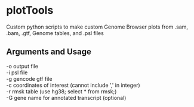 # plotTools
Custom python scripts to make custom Genome Browser plots from .sam, .bam, .gtf, Genome tables, and .psl files

## Arguments and Usage  
-o output file   
-i psl file  
-g gencode gtf file  
-c coordinates of interest (cannot include ',' in integer)  
-r rmsk table (use hg38; select * from rmsk;)  
-G gene name for annotated transcript (optional)  

 
